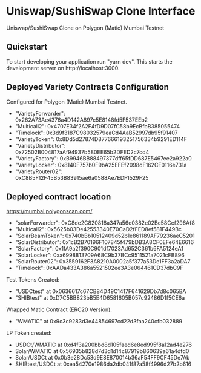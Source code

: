 # Uniswap/SushiSwap Clone Interface
Uniswap/SushiSwap Clone on Polygon (Matic) Mumbai Testnet

## Quickstart
To start developing your application run "yarn dev". This starts the development server on http://localhost:3000.

## Deployed Variety Contracts Configuration
Configured for Polygon (Matic) Mumbai Testnet.

* "VarietyForwarder": 0x262A73Ae4376a4D142A897c5E8148fd5F537EEb2
* "Multicall2": 0x4707E34f2A2F4fD9D07fC58b9EcBfbB385055474
* "Timelock": 0x3d9f3187C98032579eaCd4AaB52997db95f91407
* "VarietyToken": 0x8Dd5d27874D877666193251756334b9291ED114F
* "VarietyDistributor": 0x72502B004817aAf94937b580EE65b2DFED2c7cd4
* "VarietyFactory": 0xB9946BB88497377dff65fDD687E5467ee2a922a0
* "VarietyLocker": 0x8140F757b0F9bA25EFEf2098dF162CF0116e731a
* "VarietyRouter02": 0xC8B5F12F45B53B83915ae6a0588Ae7EDF1529F25

## Deployed contract location
https://mumbai.polygonscan.com/
* "solarForwarder": 0xC8de2C820818a347a56e0382e02Bc58Ccf296Af8
* "Multicall2": 0x5625b03De42553340E70CaD2fFED8ef581F449Bc
* "SolarBeamToken": 0x740bBb10512409d52b1e861189AF79236aeC5201
* "SolarDistributor": 0x1cB2B70196F107845f479bDB3A8CF0EFe64E6616
* "SolarFactory": 0x1fA9a2f390C901df7023Ad652C361b6FA5124eA1
* "SolarLocker": 0xa6998813709A68C9b37BCc9511521a7021cFB896
* "SolarRouter02": 0x3559162F3A8210A0002a5f377a53De1FF3a2aDA7
* "Timelock": 0xAADa433A386a5521502ee3A3e064461CD37dbC9F

Test Tokens Created:
* "USDCtest" at 0x0636617c67CB84D49C1417F641629Db7d8c065BA
* "SHIBtest" at 0xD7C5BB823bB5E4D6581605B057c92486D1f5CE6a

Wrapped Matic Contract (ERC20 Version):
* "WMATIC" at 0x9c3c9283d3e44854697cd22d3faa240cfb032889

LP Token created:
* USDCt/WMATIC at 0xd4f3a200bbd8d105faed6e8ed995f8a12ad4e276
* Solar/WMATIC at 0x56935b828d7d3d1d14c87919b860639a61a4dfd0
* Solar/USDCt at 0x0b3e28Dc53d9E8E870014b36aF54FF9CF45De7Ab
* SHIBtest/USDCt at 0xea54270e1986da2db041f87a58f4996d27b2b616